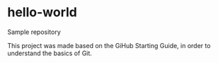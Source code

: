 # hello-world
Sample repository

This project was made based on the GiHub Starting Guide, in order to understand the basics of Git.
